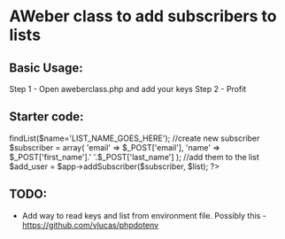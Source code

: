 AWeber class to add subscribers to lists
======================

Basic Usage:
------------
Step 1 - Open aweberclass.php and add your keys
Step 2 - Profit

Starter code:
------------
<?php
require('./aweber/aweberclass.php');

//new aweber
$app = new AWeber();
//use the list name you want to add subscribers to
$list = $app->findList($name='LIST_NAME_GOES_HERE');
//create new subscriber
$subscriber = array(
'email' => $_POST['email'],
'name' => $_POST['first_name'].' '.$_POST['last_name']
);
//add them to the list
$add_user = $app->addSubscriber($subscriber, $list);
?>

TODO:
------------
* Add way to read keys and list from environment file. Possibly this - https://github.com/vlucas/phpdotenv
